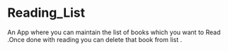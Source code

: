 # Reading_List
An App where you can maintain the list of books which you want to Read .Once done with reading you can delete that book from  list .
